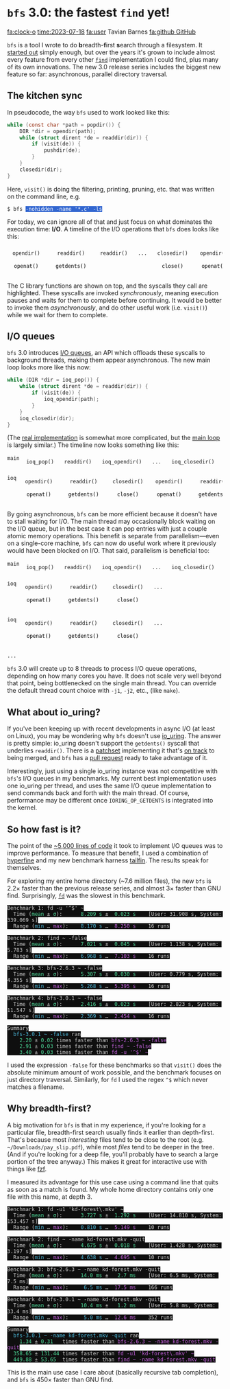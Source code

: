 # `bfs` 3.0: the fastest `find` yet!

<div class="infobar">

<fa:clock-o> <time:2023-07-18>
<fa:user> Tavian Barnes
[<fa:github> GitHub](https://github.com/tavianator/bfs)

</div>

`bfs` is a tool I wrote to do **b**readth-**f**irst **s**earch through a filesystem.
It [started out](https://github.com/tavianator/bfs/commit/72552f880f3ca52c0d98d875b1da783e5a2fa2e7) simply enough, but over the years it's grown to include almost every feature from every other [`find`](https://en.wikipedia.org/wiki/Find_(Unix)) implementation I could find, plus many of its own innovations.
The new 3.0 release series includes the biggest new feature so far: asynchronous, parallel directory traversal.


## The kitchen sync

In pseudocode, the way `bfs` used to work looked like this:

```c
while (const char *path = popdir()) {
    DIR *dir = opendir(path);
    while (struct dirent *de = readdir(dir)) {
        if (visit(de)) {
            pushdir(de);
        }
    }
    closedir(dir);
}
```

Here, `visit()` is doing the filtering, printing, pruning, etc. that was written on the command line, e.g.

<pre><code>$ bfs <span style="color: highlighttext; background: highlight;">-nohidden -name '*.c' -ls</span></code></pre>

For today, we can ignore all of that and just focus on what dominates the execution time: **I/O**.
A timeline of the I/O operations that `bfs` does looks like this:

<style>
.timeline {
    display: flex;
    gap: 8px;
    overflow: auto;
    padding-bottom: 8px;
    margin-bottom: -8px;
    margin-top: 16px;
}
.timeline .block {
    flex-grow: 1;
    display: flex;
    flex-direction: column;
    align-items: center;
    gap: 8px;
    color: var(--sidebar-fg);
    background: var(--sidebar-bg);
    border: 2px solid var(--sidebar-active);
    border-radius: 8px;
    padding: 8px;
}
.timeline.nogrow .block {
    flex-grow: unset;
}
.timeline > .block > .hljs {
    color: var(--sidebar-fg);
}
.timeline > .block > .block {
    color: black;
    background: var(--search-mark-bg);
    border: none;
}
.timeline > .block > .block > .hljs {
    color: black;
}
.timeline > .label {
    writing-mode: sideways-lr;
    text-align: center;
}
</style>
<div class="timeline">
<span class="block"><code>opendir()</code><span class="block"><code>openat()</code></span></span>
<span class="block"><code>readdir()</code><span class="block"><code>getdents()</code></span></span>
<span class="block"><code>readdir()</code></span>
<span class="block"><code>...</code></span>
<span class="block"><code>closedir()</code><span class="block"><code>close()</code></span></span>
<span class="block"><code>opendir()</code><span class="block"><code>openat()</code></span></span>
<span class="block"><code>...</code></span>
</div>

The C library functions are shown on top, and the syscalls they call are <span style="color: black; background: var(--search-mark-bg);">highlighted</span>.
These syscalls are invoked *synchronously*, meaning execution pauses and waits for them to complete before continuing.
It would be better to invoke them *asynchronously*, and do other useful work (i.e. `visit()`) while we wait for them to complete.


## I/O queues

`bfs` 3.0 introduces [I/O queues](https://github.com/tavianator/bfs/blob/3.0.1/src/ioq.h), an API which offloads these syscalls to background threads, making them appear asynchronous.
The new main loop looks more like this now:

```c
while (DIR *dir = ioq_pop()) {
    while (struct dirent *de = readdir(dir)) {
        if (visit(de)) {
            ioq_opendir(path);
        }
    }
    ioq_closedir(dir);
}
```

(The [real implementation](https://github.com/tavianator/bfs/blob/3.0.1/src/bftw.c) is somewhat more complicated, but the [main loop](https://github.com/tavianator/bfs/blob/3.0.1/src/bftw.c#L1433-L1471) is largely similar.)
The timeline now looks something like this:

<div class="timeline">
<span class="label"><code>main</code></span>
<span class="block"><code>ioq_pop()</code></span>
<span class="block"><code>readdir()</code></span>
<span class="block"><code>ioq_opendir()</code></span>
<span class="block"><code>...</code></span>
<span class="block"><code>ioq_closedir()</code></span>
<span class="block"><code>ioq_pop()</code></span>
<span class="block"><code>...</code></span>
</div>
<div class="timeline">
<span class="label"><code>ioq</code></span>
<span class="block"><code>opendir()</code><span class="block"><code>openat()</code></span></span>
<span class="block"><code>readdir()</code><span class="block"><code>getdents()</code></span></span>
<span class="block"><code>closedir()</code><span class="block"><code>close()</code></span></span>
<span class="block"><code>opendir()</code><span class="block"><code>openat()</code></span></span>
<span class="block"><code>readdir()</code><span class="block"><code>getdents()</code></span></span>
<span class="block"><code>...</code></span>
</div>

By going asynchronous, `bfs` can be more efficient because it doesn't have to stall waiting for I/O.
The main thread may occasionally block waiting on the I/O queue, but in the best case it can pop entries with just a couple atomic memory operations.
This benefit is separate from parallelism&mdash;even on a single-core machine, `bfs` can now do useful work where it previously would have been blocked on I/O.
That said, parallelism is beneficial too:

<div class="timeline">
<span class="label"><code>main</code></span>
<span class="block"><code>ioq_pop()</code></span>
<span class="block"><code>readdir()</code></span>
<span class="block"><code>ioq_opendir()</code></span>
<span class="block"><code>...</code></span>
<span class="block"><code>ioq_closedir()</code></span>
<span class="block"><code>ioq_pop()</code></span>
<span class="block"><code>...</code></span>
</div>
<div class="timeline nogrow">
<span class="label"><code>ioq</code></span>
<span class="block"><code>opendir()</code><span class="block"><code>openat()</code></span></span>
<span class="block"><code>readdir()</code><span class="block"><code>getdents()</code></span></span>
<span class="block"><code>closedir()</code><span class="block"><code>close()</code></span></span>
<span class="block"><code>...</code></span>
</div>
<div class="timeline nogrow">
<span class="label"><code>ioq</code></span>
<span class="block"><code>opendir()</code><span class="block"><code>openat()</code></span></span>
<span class="block"><code>readdir()</code><span class="block"><code>getdents()</code></span></span>
<span class="block"><code>closedir()</code><span class="block"><code>close()</code></span></span>
<span class="block"><code>...</code></span>
</div>
<div class="timeline nogrow">
<span class="label"><code>...</code></span>
</div>

`bfs` 3.0 will create up to 8 threads to process I/O queue operations, depending on how many cores you have.
It does not scale very well beyond that point, being bottlenecked on the single main thread.
You can override the default thread count choice with `-j1`, `-j2`, etc., (like `make`).


## What about io_uring?

If you've been keeping up with recent developments in async I/O (at least on Linux), you may be wondering why `bfs` doesn't use [io_uring](https://en.wikipedia.org/wiki/Io_uring).
The answer is pretty simple: io_uring doesn't support the `getdents()` syscall that underlies `readdir()`.
There is a [patchset](https://lore.kernel.org/io-uring/20230718132112.461218-1-hao.xu@linux.dev/T/) implementing it that's [on track](https://twitter.com/axboe/status/1679926006721966080) to being merged, and `bfs` has a [pull request](https://github.com/tavianator/bfs/pull/106) ready to take advantage of it.

Interestingly, just using a single io_uring instance was not competitive with `bfs`'s I/O queues in my benchmarks.
My current best implementation uses one io_uring per thread, and uses the same I/O queue implementation to send commands back and forth with the main thread.
Of course, performance may be different once `IORING_OP_GETDENTS` is integrated into the kernel.


## So how fast is it?

The point of the [~5,000 lines of code](https://github.com/tavianator/bfs/compare/2.6.3...3.0.1) it took to implement I/O queues was to improve performance.
To measure that benefit, I used a combination of [hyperfine](https://github.com/sharkdp/hyperfine) and my new benchmark harness [tailfin](https://github.com/tavianator/tailfin).
The results speak for themselves.

For exploring my entire home directory (~7.6 million files), the new `bfs` is 2.2&times; faster than the previous release series, and almost 3&times; faster than GNU find.
Surprisingly, [`fd`](https://github.com/sharkdp/fd) was the slowest in this benchmark.

<style>
pre.results > code {
    color: #d0d0d0;
    background: #0f0f0f;
}
pre.results .red {
    color: #de68af;
}
pre.results .green {
    color: #4dde9b;
}
pre.results .magenta {
    color: #c561de;
}
pre.results .cyan {
    color: #4dbcde;
}
</style>
<pre class="results"><code>Benchmark 1: fd -u '^$' ~
  Time (<span class="green">mean</span> ± <span class="green">σ</span>):      <span class="green">8.209 s</span> ±  <span class="green">0.023 s</span>    [User: 31.908 s, System: 339.069 s]
  Range (<span class="cyan">min</span> … <span class="magenta">max</span>):    <span class="cyan">8.170 s</span> …  <span class="magenta">8.250 s</span>    16 runs

Benchmark 2: find ~ -false
  Time (<span class="green">mean</span> ± <span class="green">σ</span>):      <span class="green">7.021 s</span> ±  <span class="green">0.045 s</span>    [User: 1.138 s, System: 5.783 s]
  Range (<span class="cyan">min</span> … <span class="magenta">max</span>):    <span class="cyan">6.968 s</span> …  <span class="magenta">7.103 s</span>    16 runs

Benchmark 3: bfs-2.6.3 ~ -false
  Time (<span class="green">mean</span> ± <span class="green">σ</span>):      <span class="green">5.307 s</span> ±  <span class="green">0.030 s</span>    [User: 0.779 s, System: 4.355 s]
  Range (<span class="cyan">min</span> … <span class="magenta">max</span>):    <span class="cyan">5.268 s</span> …  <span class="magenta">5.395 s</span>    16 runs

Benchmark 4: bfs-3.0.1 ~ -false
  Time (<span class="green">mean</span> ± <span class="green">σ</span>):      <span class="green">2.416 s</span> ±  <span class="green">0.023 s</span>    [User: 2.823 s, System: 11.547 s]
  Range (<span class="cyan">min</span> … <span class="magenta">max</span>):    <span class="cyan">2.369 s</span> …  <span class="magenta">2.454 s</span>    16 runs

Summary
  <span class="cyan">bfs-3.0.1 ~ -false</span> ran
    <span class="green">2.20</span> ± <span class="green">0.02</span> times faster than <span class="magenta">bfs-2.6.3 ~ -false</span>
    <span class="green">2.91</span> ± <span class="green">0.03</span> times faster than <span class="magenta">find ~ -false</span>
    <span class="green">3.40</span> ± <span class="green">0.03</span> times faster than <span class="magenta">fd -u '^$' ~</span></code></pre>

I used the expression `-false` for these benchmarks so that `visit()` does the absolute minimum amount of work possible, and the benchmark focuses on just directory traversal.
Similarly, for `fd` I used the regex `^$` which never matches a filename.


## Why breadth-first?

A big motivation for `bfs` is that in my experience, if you're looking for a particular file, breadth-first search usually finds it earlier than depth-first.
That's because most *interesting* files tend to be close to the root (e.g. `~/Downloads/pay_slip.pdf`), while most *files* tend to be deeper in the tree.
(And if you're looking for a deep file, you'll probably have to search a large portion of the tree anyway.)
This makes it great for interactive use with things like [fzf](https://github.com/junegunn/fzf).

I measured its advantage for this use case using a command line that quits as soon as a match is found.
My whole home directory contains only one file with this name, at depth 3.

<pre class="results"><code>Benchmark 1: fd -u1 'kd-forest\.mkv' ~
  Time (<span class="green">mean</span> ± <span class="green">σ</span>):      <span class="green">3.727 s</span> ±  <span class="green">1.292 s</span>    [User: 14.810 s, System: 153.457 s]
  Range (<span class="cyan">min</span> … <span class="magenta">max</span>):    <span class="cyan">0.810 s</span> …  <span class="magenta">5.149 s</span>    10 runs

Benchmark 2: find ~ -name kd-forest.mkv -quit
  Time (<span class="green">mean</span> ± <span class="green">σ</span>):      <span class="green">4.675 s</span> ±  <span class="green">0.018 s</span>    [User: 1.428 s, System: 3.197 s]
  Range (<span class="cyan">min</span> … <span class="magenta">max</span>):    <span class="cyan">4.638 s</span> …  <span class="magenta">4.695 s</span>    10 runs

Benchmark 3: bfs-2.6.3 ~ -name kd-forest.mkv -quit
  Time (<span class="green">mean</span> ± <span class="green">σ</span>):      <span class="green">14.0 ms</span> ±   <span class="green">2.7 ms</span>    [User: 6.5 ms, System: 7.5 ms]
  Range (<span class="cyan">min</span> … <span class="magenta">max</span>):     <span class="cyan">6.5 ms</span> …  <span class="magenta">17.5 ms</span>    166 runs

Benchmark 4: bfs-3.0.1 ~ -name kd-forest.mkv -quit
  Time (<span class="green">mean</span> ± <span class="green">σ</span>):      <span class="green">10.4 ms</span> ±   <span class="green">1.2 ms</span>    [User: 5.8 ms, System: 33.4 ms]
  Range (<span class="cyan">min</span> … <span class="magenta">max</span>):     <span class="cyan">5.0 ms</span> …  <span class="magenta">12.6 ms</span>    352 runs

Summary
  <span class="cyan">bfs-3.0.1 ~ -name kd-forest.mkv -quit</span> ran
    <span class="green">1.34</span> ± <span class="green">0.31</span>   times faster than <span class="magenta">bfs-2.6.3 ~ -name kd-forest.mkv -quit</span>
  <span class="green">358.65</span> ± <span class="green">131.44</span> times faster than <span class="magenta">fd -u1 'kd-forest\.mkv' ~</span>
  <span class="green">449.88</span> ± <span class="green">53.65</span>  times faster than <span class="magenta">find ~ -name kd-forest.mkv -quit</span></code></pre>

This is the main use case I care about (basically recursive tab completion), and `bfs` is 450&times; faster than GNU find.
